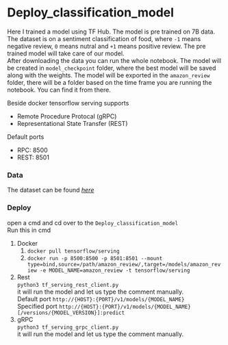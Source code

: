# Deploy_classification_model

Here I trained a model using TF Hub. The model is pre trained on 7B data. The dataset is on a sentiment classification of food, where `-1` means negative review, `0` means nutral and `+1` means positive review. The pre trained model will take care of our model.    
After downloading the data you can run the whole notebook. The model will be created in `model_checkpoint` folder, where the best model will be saved along with the weights. The model will be exported in the `amazon_review` folder, there will be a folder based on the time frame you are running the notebook. You can find it from there.     

Beside docker tensorflow serving supports     
+ Remote Procedure Protocal (gRPC)
+ Representational State Transfer (REST)     

Default ports    
+ RPC: 8500
+ REST: 8501

### Data
The dataset can be found *[here](https://www.kaggle.com/snap/amazon-fine-food-reviews/data)*

### Deploy
open a cmd and cd over to the `Deploy_classification_model`     
Run this in  cmd    
1. Docker     
    1. `docker pull tensorflow/serving`      
    2. `docker run -p 8500:8500 -p 8501:8501 --mount type=bind,source=/path/amazon_review/,target=/models/amazon_review -e MODEL_NAME=amazon_review -t tensorflow/serving`     
2. Rest    
`python3 tf_serving_rest_client.py`   
it will run the model and let us type the comment manually.    
Default port `http://{HOST}:{PORT}/v1/models/{MODEL_NAME}`     
Specified port `http://{HOST}:{PORT}/v1/models/{MODEL_NAME}[/versions/{MODEL_VERSION}]:predict`    
3. gRPC    
`python3 tf_serving_grpc_client.py`    
it will run the model and let us type the comment manually.    


